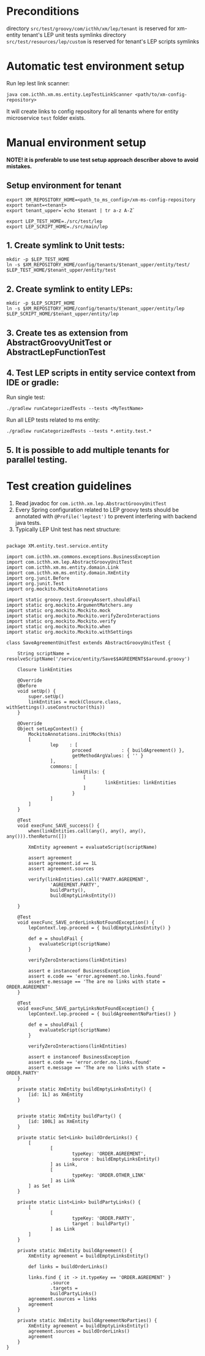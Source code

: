 # Preconditions

directory `src/test/groovy/com/icthh/xm/lep/tenant` is reserved for xm-entity tenant's LEP unit tests symlinks
directory `src/test/resources/lep/custom` is reserved for tenant's LEP scripts symlinks

# Automatic test environment setup

Run lep lest link scanner:

```
java com.icthh.xm.ms.entity.LepTestLinkScanner <path/to/xm-config-repository>
```

It will create links to config repository for all tenants where for entity microservice `test` folder exists.

# Manual environment setup

**NOTE! it is preferable to use test setup approach describer above to avoid mistakes.** 

## Setup environment for tenant
```
export XM_REPOSITORY_HOME=<path_to_ms_config>/xm-ms-config-repository
export tenant=<tenant>
export tenant_upper=`echo $tenant | tr a-z A-Z`

export LEP_TEST_HOME=./src/test/lep
export LEP_SCRIPT_HOME=./src/main/lep
```

## 1. Create symlink to Unit tests:

```
mkdir -p $LEP_TEST_HOME
ln -s $XM_REPOSITORY_HOME/config/tenants/$tenant_upper/entity/test/ $LEP_TEST_HOME/$tenant_upper/entity/test
```

## 2. Create symlink to entity LEPs:
```
mkdir -p $LEP_SCRIPT_HOME
ln -s $XM_REPOSITORY_HOME/config/tenants/$tenant_upper/entity/lep $LEP_SCRIPT_HOME/$tenant_upper/entity/lep
```
## 3. Create tes as extension from AbstractGroovyUnitTest or AbstractLepFunctionTest

## 4. Test LEP scripts in entity service context from IDE or gradle:

Run single test:
```
./gradlew runCategorizedTests --tests <MyTestName>
```

Run all LEP tests related to ms entity:
```
./gradlew runCategorizedTests --tests *.entity.test.*
```

## 5. It is possible to add multiple tenants for parallel testing.

# Test creation guidelines

1. Read javadoc for `com.icthh.xm.lep.AbstractGroovyUnitTest`
1. Every Spring configuration related to LEP groovy tests should be annotated with `@Profile('leptest')`
to prevent interfering with backend java tests.
1. Typically LEP Unit test has next structure:
```

package XM.entity.test.service.entity

import com.icthh.xm.commons.exceptions.BusinessException
import com.icthh.xm.lep.AbstractGroovyUnitTest
import com.icthh.xm.ms.entity.domain.Link
import com.icthh.xm.ms.entity.domain.XmEntity
import org.junit.Before
import org.junit.Test
import org.mockito.MockitoAnnotations

import static groovy.test.GroovyAssert.shouldFail
import static org.mockito.ArgumentMatchers.any
import static org.mockito.Mockito.mock
import static org.mockito.Mockito.verifyZeroInteractions
import static org.mockito.Mockito.verify
import static org.mockito.Mockito.when
import static org.mockito.Mockito.withSettings

class SaveAgreementUnitTest extends AbstractGroovyUnitTest {

    String scriptName = resolveScriptName('/service/entity/Save$$AGREEMENT$$around.groovy')

    Closure linkEntities

    @Override
    @Before
    void setUp() {
        super.setUp()
        linkEntities = mock(Closure.class, withSettings().useConstructor(this))
    }

    @Override
    Object setLepContext() {
        MockitoAnnotations.initMocks(this)
        [
                lep    : [
                        proceed           : { buildAgreement() },
                        getMethodArgValues: { '' }
                ],
                commons: [
                        linkUtils: {
                            [
                                    linkEntities: linkEntities
                            ]
                        }
                ]
        ]
    }

    @Test
    void execFunc_SAVE_success() {
        when(linkEntities.call(any(), any(), any(), any())).thenReturn([])

        XmEntity agreement = evaluateScript(scriptName)

        assert agreement
        assert agreement.id == 1L
        assert agreement.sources

        verify(linkEntities).call('PARTY.AGREEMENT',
                'AGREEMENT.PARTY',
                buildParty(),
                buildEmptyLinksEntity())

    }

    @Test
    void execFunc_SAVE_orderLinksNotFoundException() {
        lepContext.lep.proceed = { buildEmptyLinksEntity() }

        def e = shouldFail {
            evaluateScript(scriptName)
        }

        verifyZeroInteractions(linkEntities)

        assert e instanceof BusinessException
        assert e.code == 'error.agreement.no.links.found'
        assert e.message == 'The are no links with state = ORDER.AGREEMENT'
    }

    @Test
    void execFunc_SAVE_partyLinksNotFoundException() {
        lepContext.lep.proceed = { buildAgreementNoParties() }

        def e = shouldFail {
            evaluateScript(scriptName)
        }

        verifyZeroInteractions(linkEntities)

        assert e instanceof BusinessException
        assert e.code == 'error.order.no.links.found'
        assert e.message == 'The are no links with state = ORDER.PARTY'
    }

    private static XmEntity buildEmptyLinksEntity() {
        [id: 1L] as XmEntity
    }


    private static XmEntity buildParty() {
        [id: 100L] as XmEntity
    }

    private static Set<Link> buildOrderLinks() {
        [
                [
                        typeKey: 'ORDER.AGREEMENT',
                        source : buildEmptyLinksEntity()
                ] as Link,
                [
                        typeKey: 'ORDER.OTHER_LINK'
                ] as Link
        ] as Set
    }

    private static List<Link> buildPartyLinks() {
        [
                [
                        typeKey: 'ORDER.PARTY',
                        target : buildParty()
                ] as Link
        ]
    }

    private static XmEntity buildAgreement() {
        XmEntity agreement = buildEmptyLinksEntity()

        def links = buildOrderLinks()

        links.find { it -> it.typeKey == 'ORDER.AGREEMENT' }
                .source
                .targets =
                buildPartyLinks()
        agreement.sources = links
        agreement
    }

    private static XmEntity buildAgreementNoParties() {
        XmEntity agreement = buildEmptyLinksEntity()
        agreement.sources = buildOrderLinks()
        agreement
    }
}
```
